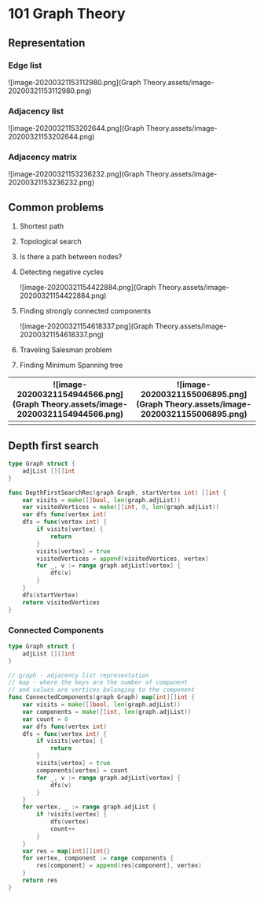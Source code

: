 # 101 Graph Theory

## Representation

### Edge list

![image-20200321153112980.png](Graph Theory.assets/image-20200321153112980.png)

### Adjacency list

![image-20200321153202644.png](Graph Theory.assets/image-20200321153202644.png)

### Adjacency matrix

![image-20200321153236232.png](Graph Theory.assets/image-20200321153236232.png)

## Common problems

1. Shortest path

2. Topological search

3. Is there a path between nodes?

4. Detecting negative cycles

   ![image-20200321154422884.png](Graph Theory.assets/image-20200321154422884.png)

5. Finding strongly connected components

   ![image-20200321154618337.png](Graph Theory.assets/image-20200321154618337.png)

5. Traveling Salesman problem
6. Finding Minimum Spanning tree

| ![image-20200321154944566.png](Graph Theory.assets/image-20200321154944566.png) | ![image-20200321155006895.png](Graph Theory.assets/image-20200321155006895.png) |
| ------------------------------------------------------------ | ------------------------------------------------------------ |
|                                                              |                                                              |

## Depth first search

```go
type Graph struct {
	adjList [][]int
}

func DepthFirstSearchRec(graph Graph, startVertex int) []int {
	var visits = make([]bool, len(graph.adjList))
	var visitedVertices = make([]int, 0, len(graph.adjList))
	var dfs func(vertex int)
	dfs = func(vertex int) {
		if visits[vertex] {
			return
		}
		visits[vertex] = true
		visitedVertices = append(visitedVertices, vertex)
		for _, v := range graph.adjList[vertex] {
			dfs(v)
		}
	}
	dfs(startVertex)
	return visitedVertices
}
```

### Connected Components

```go
type Graph struct {
	adjList [][]int
}

// graph - adjacency list representation
// map - where the keys are the number of component
// and values are vertices belonging to the component
func ConnectedComponents(graph Graph) map[int][]int {
	var visits = make([]bool, len(graph.adjList))
	var components = make([]int, len(graph.adjList))
	var count = 0
	var dfs func(vertex int)
	dfs = func(vertex int) {
		if visits[vertex] {
			return
		}
		visits[vertex] = true
		components[vertex] = count
		for _, v := range graph.adjList[vertex] {
			dfs(v)
		}
	}
	for vertex, _ := range graph.adjList {
		if !visits[vertex] {
			dfs(vertex)
			count++
		}
	}
	var res = map[int][]int{}
	for vertex, component := range components {
		res[component] = append(res[component], vertex)
	}
	return res
}
```

